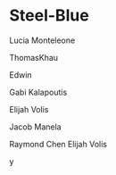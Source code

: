 # Steel-Blue

Lucia Monteleone

ThomasKhau


Edwin


Gabi Kalapoutis

Elijah Volis

Jacob Manela


Raymond Chen
Elijah Volis

y

